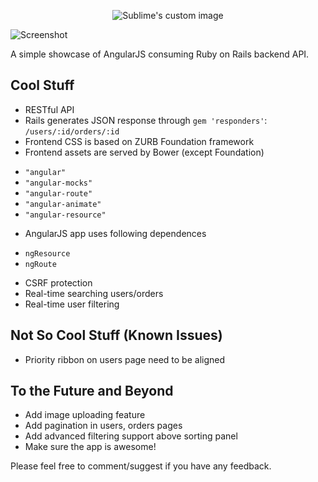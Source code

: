 
<p align="center">
  <img src="http://i.imgur.com/7Y8aDsW.png" alt="Sublime's custom image"/>
</p>

![Screenshot](http://i.imgur.com/UNk0qcW.png)

A simple showcase of AngularJS consuming Ruby on Rails backend API.

## Cool Stuff

* RESTful API
* Rails generates JSON response through `gem 'responders'`:
`/users/:id/orders/:id`
* Frontend CSS is based on ZURB Foundation framework
* Frontend assets are served by Bower (except Foundation)
 -  `"angular"`
 -  `"angular-mocks"`
 -  `"angular-route"`
 -  `"angular-animate"`
 -  `"angular-resource"`
* AngularJS app uses following dependences
 - `ngResource`
 - `ngRoute`
* CSRF protection
* Real-time searching users/orders
* Real-time user filtering

## Not So Cool Stuff (Known Issues) 

* Priority ribbon on users page need to be aligned

## To the Future and Beyond

* Add image uploading feature
* Add pagination in users, orders pages
* Add advanced filtering support above sorting panel
* Make sure the app is awesome!

Please feel free to comment/suggest if you have any feedback.
